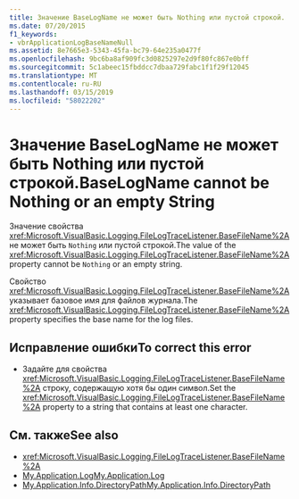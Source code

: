 ```yaml
---
title: Значение BaseLogName не может быть Nothing или пустой строкой.
ms.date: 07/20/2015
f1_keywords:
- vbrApplicationLogBaseNameNull
ms.assetid: 8e7665e3-5343-45fa-bc79-64e235a0477f
ms.openlocfilehash: 9bc6ba8af909fc3d0825297e2d9f80fc867e0bff
ms.sourcegitcommit: 5c1abeec15fbddcc7dbaa729fabc1f1f29f12045
ms.translationtype: MT
ms.contentlocale: ru-RU
ms.lasthandoff: 03/15/2019
ms.locfileid: "58022202"
---
```

# <a name="baselogname-cannot-be-nothing-or-an-empty-string"></a><span data-ttu-id="a1a53-102">Значение BaseLogName не может быть Nothing или пустой строкой.</span><span class="sxs-lookup"><span data-stu-id="a1a53-102">BaseLogName cannot be Nothing or an empty String</span></span>
<span data-ttu-id="a1a53-103">Значение свойства <xref:Microsoft.VisualBasic.Logging.FileLogTraceListener.BaseFileName%2A> не может быть `Nothing` или пустой строкой.</span><span class="sxs-lookup"><span data-stu-id="a1a53-103">The value of the <xref:Microsoft.VisualBasic.Logging.FileLogTraceListener.BaseFileName%2A> property cannot be `Nothing` or an empty string.</span></span>  
  
 <span data-ttu-id="a1a53-104">Свойство <xref:Microsoft.VisualBasic.Logging.FileLogTraceListener.BaseFileName%2A> указывает базовое имя для файлов журнала.</span><span class="sxs-lookup"><span data-stu-id="a1a53-104">The <xref:Microsoft.VisualBasic.Logging.FileLogTraceListener.BaseFileName%2A> property specifies the base name for the log files.</span></span>  
  
## <a name="to-correct-this-error"></a><span data-ttu-id="a1a53-105">Исправление ошибки</span><span class="sxs-lookup"><span data-stu-id="a1a53-105">To correct this error</span></span>  
  
-   <span data-ttu-id="a1a53-106">Задайте для свойства <xref:Microsoft.VisualBasic.Logging.FileLogTraceListener.BaseFileName%2A> строку, содержащую хотя бы один символ.</span><span class="sxs-lookup"><span data-stu-id="a1a53-106">Set the <xref:Microsoft.VisualBasic.Logging.FileLogTraceListener.BaseFileName%2A> property to a string that contains at least one character.</span></span>  
  
## <a name="see-also"></a><span data-ttu-id="a1a53-107">См. также</span><span class="sxs-lookup"><span data-stu-id="a1a53-107">See also</span></span>

- <xref:Microsoft.VisualBasic.Logging.FileLogTraceListener.BaseFileName%2A>
- [<span data-ttu-id="a1a53-108">My.Application.Log</span><span class="sxs-lookup"><span data-stu-id="a1a53-108">My.Application.Log</span></span>](xref:Microsoft.VisualBasic.ApplicationServices.ApplicationBase.Log)
- [<span data-ttu-id="a1a53-109">My.Application.Info.DirectoryPath</span><span class="sxs-lookup"><span data-stu-id="a1a53-109">My.Application.Info.DirectoryPath</span></span>](xref:Microsoft.VisualBasic.ApplicationServices.ApplicationBase.Log)
